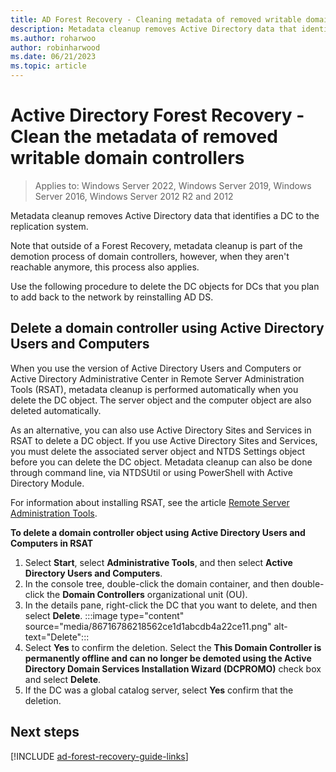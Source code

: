 ```yaml
---
title: AD Forest Recovery - Cleaning metadata of removed writable domain controllers  
description: Metadata cleanup removes Active Directory data that identifies a DC to the replication system. Note that outside of a Forest Recovery, metadata cleanup is part of the demotion process of domain controllers, however, when they aren't reachable anymore, this process also applies. Use the following procedure to delete the DC objects for DCs that you plan to add back to the network by reinstalling AD DS.
ms.author: roharwoo
author: robinharwood
ms.date: 06/21/2023
ms.topic: article
---
```


# Active Directory Forest Recovery -  Clean the metadata of removed writable domain controllers

> Applies to: Windows Server 2022, Windows Server 2019, Windows Server 2016, Windows Server 2012 R2 and 2012

Metadata cleanup removes Active Directory data that identifies a DC to the
replication system.

Note that outside of a Forest Recovery, metadata cleanup is part of the
demotion process of domain controllers, however, when they aren't reachable
anymore, this process also applies.

Use the following procedure to delete the DC objects for DCs that you plan to
add back to the network by reinstalling AD DS.

## Delete a domain controller using Active Directory Users and Computers

When you use the version of Active Directory Users and Computers or Active
Directory Administrative Center in Remote Server Administration Tools (RSAT),
metadata cleanup is performed automatically when you delete the DC object. The
server object and the computer object are also deleted automatically.

As an alternative, you can also use Active Directory Sites and Services in RSAT
to delete a DC object. If you use Active Directory Sites and Services, you must
delete the associated server object and NTDS Settings object before you can
delete the DC object. Metadata cleanup can also be done through command line,
via NTDSUtil or using PowerShell with Active Directory Module.

For information about installing RSAT, see the article [Remote Server Administration Tools](/windows-server/remote/remote-server-administration-tools).

**To delete a domain controller object using Active Directory Users and
Computers in RSAT**

1. Select **Start**, select **Administrative Tools**, and then select **Active
    Directory Users and Computers**.
1. In the console tree, double-click the domain container, and then
    double-click the **Domain Controllers** organizational unit (OU).
1. In the details pane, right-click the DC that you want to delete, and then
    select **Delete**.
    :::image type="content" source="media/86716786218562ce1d1abcdb4a22ce11.png" alt-text="Delete":::
1. Select **Yes** to confirm the deletion. Select the **This Domain Controller
    is permanently offline and can no longer be demoted using the Active
    Directory Domain Services Installation Wizard (DCPROMO)** check box and
    select **Delete**.
1. If the DC was a global catalog server, select **Yes** confirm that the
    deletion.

## Next steps

[!INCLUDE [ad-forest-recovery-guide-links](includes/ad-forest-recovery-guide-links.md)]
